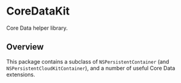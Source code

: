 # CoreDataKit

Core Data helper library.

## Overview

This package contains a subclass of `NSPersistentContainer` (and `NSPersistentCloudKitContainer`), and a number of useful Core Data extensions.
